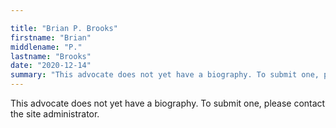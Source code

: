 ```yaml
---

title: "Brian P. Brooks"
firstname: "Brian"
middlename: "P."
lastname: "Brooks"
date: "2020-12-14"
summary: "This advocate does not yet have a biography. To submit one, please contact the site administrator."
---
```

This advocate does not yet have a biography. To submit one, please contact the site administrator.

